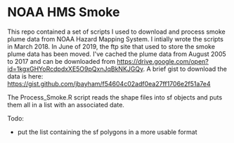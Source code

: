 # NOAA HMS Smoke


This repo contained a set of scripts I used to download and process smoke plume data from NOAA Hazard Mapping System.  I intially wrote the scripts in March 2018.  In June of 2019, the ftp site that used to store the smoke plume data has been moved.  I've cached the plume data from August 2005 to 2017 and can be downloaded from https://drive.google.com/open?id=1kgxGHYoRcdpdxXE5O9pQxnJqBkNKJGQy.  A brief gist to download the data is here: https://gist.github.com/jbayham/f54604c02adf0ea27ff1706e2f51a7e4

The Process_Smoke.R script reads the shape files into sf objects and puts them all in a list with an associated date.  

Todo: 

- put the list containing the sf polygons in a more usable format
